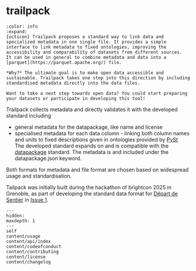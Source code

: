 # trailpack

```{button-link} https://docs.brightway.dev
:color: info
:expand:
{octicon} Trailpack proposes a standard way to link data and specialized metadata in one single file. It provides a simple interface to link metadata to fixed ontologies, improving the accessibility and comparability of datasets from different sources.
It can be used in general to combine metadata and data into a [parquet](https://parquet.apache.org/) file. 

*Why?* The ultimate goal is to make open data accessible and sustainable. Trailpack takes one step into this direction by including standardised metadata directly into the data files. 

Want to take a next step towards open data? You could start preparing your datasets or participate in developing this tool! 
```

Trailpack collects metadata and directly validates it with the developed standard including
* general metadata for the datapackage, like name and license
* specialised metadata for each data column - linking both column names and units to fixed descriptions given in ontologies provided by [PySt](https://vocab.sentier.dev)   
The developed standard expands on and is compatible with the [datapackage](https://datapackage.org/) standard. The metadata is and included under the datapackage.json keyword.

Both formats for metadata and file format are chosen based on widespread usage and standardisation.

Tailpack was initially built during the hackathon of brightcon 2025 in Grenoble, as part of developing the standard data format for [Départ de Sentier](https://www.d-d-s.ch/) in [Issue 1](https://github.com/Depart-de-Sentier/brightcon-2025-material/issues/1). 

```{toctree}
---
hidden:
maxdepth: 1
---
self
content/usage
content/api/index
content/codeofconduct
content/contributing
content/license
content/changelog
```
